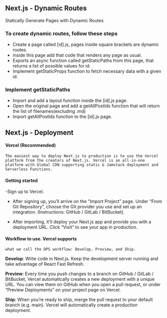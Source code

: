 ## Next.js - Dynamic Routes

Statically Generate Pages with Dynamic Routes

### To create dynamic routes, follow these steps

- Create a page called [id].js, pages inside square brackets are dynamic routes.
- inside this page add that code that renders any page as usual.
- Exports an async function called getStaticPaths from this page, that returns a list of possible values for id.
- Implement getStaticProps function to fetch necessary data with a given id.

### Implement getStaticPaths

- Import and add a layout function inside the [id].js page.
- Open the original page and add a getAllPostIds function that will return the list of filenames(excluding .md)
- Import getAllPostIds function to the [id].js page.

## Next.js - Deployment

#### Vercel (Recommended)

    The easiest way to deploy Next.js to production is to use the Vercel platform from the creators of Next.js. Vercel is an all-in-one platform with Global CDN supporting static & Jamstack deployment and Serverless Functions.

#### Getting started

-Sign up to Vercel.

- After signing up, you’ll arrive on the “Import Project” page. Under “From Git Repository”, choose the Git provider you use and set up an integration. (Instructions: GitHub / GitLab / BitBucket).

- After importing, it’ll deploy your Next.js app and provide you with a deployment URL. Click “Visit” to see your app in production.

#### Workflow to use. Vercel supports

    what we call the DPS workflow: Develop, Preview, and Ship.

**Develop**: Write code in Next.js. Keep the development server running and take advantage of React Fast Refresh.

**Preview**: Every time you push changes to a branch on GitHub / GitLab / BitBucket, Vercel automatically creates a new deployment with a unique URL. You can view them on GitHub when you open a pull request, or under “Preview Deployments” on your project page on Vercel.

**Ship**: When you’re ready to ship, merge the pull request to your default branch (e.g. main). Vercel will automatically create a production deployment.